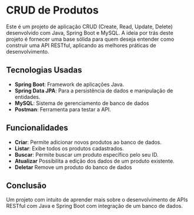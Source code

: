 # CRUD de Produtos

Este é um projeto de aplicação CRUD (Create, Read, Update, Delete) desenvolvido com Java, Spring Boot e MySQL. A ideia por trás deste projeto é fornecer uma base sólida para quem deseja entender 
como construir uma API RESTful, aplicando as melhores práticas de desenvolvimento. 

## Tecnologias Usadas

- **Spring Boot**: Framework de aplicações Java.
- **Spring Data JPA**: Para a persistência de dados e manipulação de entidades.
- **MySQL**: Sistema de gerenciamento de banco de dados
- **Postman**: Ferramenta para testar a API.

## Funcionalidades

- **Criar**: Permite adicionar novos produtos ao banco de dados.
- **Listar**: Exibe todos os produtos cadastrados.
- **Buscar**: Permite buscar um produto específico pelo seu ID.
- **Atualizar** Possibilita a edição dos dados de um produto existente.
- **Deletar** Remove um produto do banco de dados

## Conclusão

Um projeto com intuito de aprender mais sobre o desenvolvimento de APIs RESTful com Java e Spring Boot com integração de um banco de dados.
